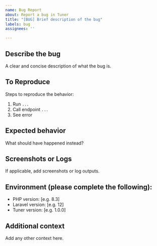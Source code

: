 ```yaml
---
name: Bug Report
about: Report a bug in Tuner
title: "[BUG] Brief description of the bug"
labels: bug
assignees: ''

---
```


## Describe the bug
A clear and concise description of what the bug is.

## To Reproduce
Steps to reproduce the behavior:  
1. Run `...`  
2. Call endpoint `...`  
3. See error  

## Expected behavior
What should have happened instead?

## Screenshots or Logs
If applicable, add screenshots or log outputs.

## Environment (please complete the following):
- PHP version: [e.g. 8.3]  
- Laravel version: [e.g. 12]  
- Tuner version: [e.g. 1.0.0]  

## Additional context
Add any other context here.
